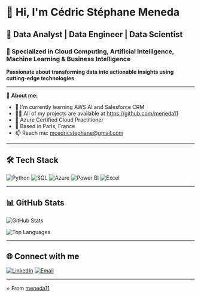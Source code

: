 # 👋 Hi, I'm Cédric Stéphane Meneda

## 💼 Data Analyst | Data Engineer | Data Scientist

### 🚀 Specialized in Cloud Computing, Artificial Intelligence, Machine Learning & Business Intelligence

**Passionate about transforming data into actionable insights using cutting-edge technologies**

---

🔭 **About me:**
- 🌱 I'm currently learning AWS AI and Salesforce CRM
- 👨‍💻 All of my projects are available at https://github.com/meneda11
- 💼 Azure Certified Cloud Practitioner
- 📍 Based in Paris, France
- 📫 Reach me: mcedricstephane@gmail.com

---

## 🛠️ Tech Stack

![Python](https://img.shields.io/badge/-Python-3776AB?style=flat&logo=python&logoColor=white)
![SQL](https://img.shields.io/badge/-SQL-4479A1?style=flat&logo=postgresql&logoColor=white)
![Azure](https://img.shields.io/badge/-Azure-0089D6?style=flat&logo=microsoft-azure&logoColor=white)
![Power BI](https://img.shields.io/badge/-Power%20BI-F2C811?style=flat&logo=power-bi&logoColor=black)
![Excel](https://img.shields.io/badge/-Excel-217346?style=flat&logo=microsoft-excel&logoColor=white)

---

## 📊 GitHub Stats

![GitHub Stats](https://github-readme-stats.vercel.app/api?username=meneda11&show_icons=true&theme=tokyonight)

![Top Languages](https://github-readme-stats.vercel.app/api/top-langs/?username=meneda11&layout=compact&theme=tokyonight)

---

## 🌐 Connect with me

[![LinkedIn](https://img.shields.io/badge/-LinkedIn-0077B5?style=flat&logo=linkedin&logoColor=white)](https://linkedin.com/in/cedricstephanemenedas)
[![Email](https://img.shields.io/badge/-Email-D14836?style=flat&logo=gmail&logoColor=white)](mailto:linkedincedricstephanemenedas@gmail.com)

---

⭐️ From [meneda11](https://github.com/meneda11)
